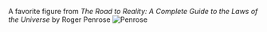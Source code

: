 A favorite figure from _The Road to Reality: A Complete Guide to the Laws of the Universe_ by Roger Penrose 
![Penrose](https://static1.squarespace.com/static/51259dfce4b01b12552dad3e/t/5945c1681e5b6c4c4dc488b2/1497743760116/?format=500w)
